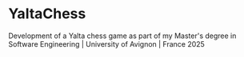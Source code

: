 # YaltaChess
Development of a Yalta chess game as part of my Master's degree in Software Engineering | University of Avignon | France 2025
